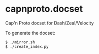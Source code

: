 # capnproto.docset
Cap'n Proto docset for Dash/Zeal/Velocity

To generate the docset:

```
$ ./mirror.sh
$ ./create_index.py
```
